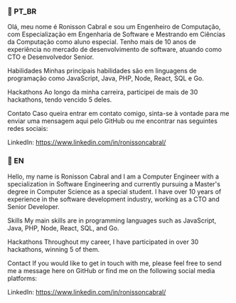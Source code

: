 
<!--
**ronissoncr/ronissoncr** is a ✨ _special_ ✨ repository because its `README.md` (this file) appears on your GitHub profile.

Here are some ideas to get you started:

- 🔭 I’m currently working on ...
- 🌱 I’m currently learning ...
- 👯 I’m looking to collaborate on ...
- 🤔 I’m looking for help with ...
- 💬 Ask me about ...
- 📫 How to reach me: ...
- 😄 Pronouns: ...
- ⚡ Fun fact: ...
-->


### 👋 PT_BR
Olá, meu nome é Ronisson Cabral e sou um Engenheiro de Computação, com Especialização em Engenharia de Software e Mestrando em Ciências da Computação como aluno especial. Tenho mais de 10 anos de experiência no mercado de desenvolvimento de software, atuando como CTO e Desenvolvedor Senior.

Habilidades
Minhas principais habilidades são em linguagens de programação como JavaScript, Java, PHP, Node, React, SQL e Go.

Hackathons
Ao longo da minha carreira, participei de mais de 30 hackathons, tendo vencido 5 deles.

Contato
Caso queira entrar em contato comigo, sinta-se à vontade para me enviar uma mensagem aqui pelo GitHub ou me encontrar nas seguintes redes sociais:

LinkedIn: https://www.linkedin.com/in/ronissoncabral/

### 👋 EN

Hello, my name is Ronisson Cabral and I am a Computer Engineer with a specialization in Software Engineering and currently pursuing a Master's degree in Computer Science as a special student. I have over 10 years of experience in the software development industry, working as a CTO and Senior Developer.

Skills
My main skills are in programming languages such as JavaScript, Java, PHP, Node, React, SQL, and Go.

Hackathons
Throughout my career, I have participated in over 30 hackathons, winning 5 of them.

Contact
If you would like to get in touch with me, please feel free to send me a message here on GitHub or find me on the following social media platforms:

LinkedIn: https://www.linkedin.com/in/ronissoncabral/
